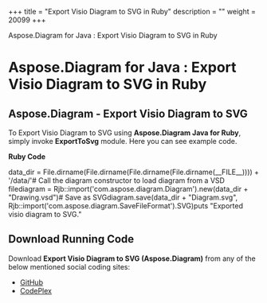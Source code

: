 +++
title = "Export Visio Diagram to SVG in Ruby" 
description = "" 
weight = 20099 
+++

Aspose.Diagram for Java : Export Visio Diagram to SVG in Ruby  

# Aspose.Diagram for Java : Export Visio Diagram to SVG in Ruby


## Aspose.Diagram - Export Visio Diagram to SVG

To Export Visio Diagram to SVG using **Aspose.Diagram Java for Ruby**, simply invoke **ExportToSvg** module. Here you can see example code.

**Ruby Code**

data\_dir = File.dirname(File.dirname(File.dirname(File.dirname(\_\_FILE\_\_)))) + '/data/'# Call the diagram constructor to load diagram from a VSD filediagram = Rjb::import('com.aspose.diagram.Diagram').new(data\_dir + "Drawing.vsd")# Save as SVGdiagram.save(data\_dir + "Diagram.svg", Rjb::import('com.aspose.diagram.SaveFileFormat').SVG)puts "Exported visio diagram to SVG."

## Download Running Code

Download **Export Visio Diagram to SVG (Aspose.Diagram)** from any of the below mentioned social coding sites:

*   [GitHub](https://github.com/asposediagram/Aspose.Diagram-for-Java/blob/master/Plugins/Aspose_Diagram_Java_for_Ruby/lib/asposediagramjava/Export/exporttosvg.rb)
*   [CodePlex](https://asposediagramjavaruby.codeplex.com/SourceControl/latest#lib/asposediagramjava/Export/exporttosvg.rb)

